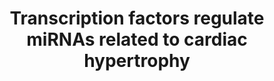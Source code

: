 ---
annotations:
- id: PW:0000296
  parent: disease pathway
  type: Pathway Ontology
  value: hypertrophic cardiomyopathy pathway
- id: CL:0000746
  parent: native cell
  type: Cell Type Ontology
  value: cardiac muscle cell
authors:
- MLevels
- Khanspers
- MaintBot
- AMTan
- Egonw
- Marvin M2
- Eweitz
description: Transcription Factors that possibly regulate the expression of microRNAs
  related to cardiac hypertrophy. Interactions found by using TransMir. MicroRNAs
  are represented by a purple color and a rounded rectangle. Proteins on this pathway
  have targeted assays available via the [https://assays.cancer.gov/available_assays?wp_id=WP1559
  CPTAC Assay Portal].
last-edited: 2021-05-22
organisms:
- Homo sapiens
redirect_from:
- /index.php/Pathway:WP1559
- /instance/WP1559
- /instance/WP1559_rr117836
revision: r117836
schema-jsonld:
- '@context': https://schema.org/
  '@id': https://wikipathways.github.io/pathways/WP1559.html
  '@type': Dataset
  creator:
    '@type': Organization
    name: WikiPathways
  description: Transcription Factors that possibly regulate the expression of microRNAs
    related to cardiac hypertrophy. Interactions found by using TransMir. MicroRNAs
    are represented by a purple color and a rounded rectangle. Proteins on this pathway
    have targeted assays available via the [https://assays.cancer.gov/available_assays?wp_id=WP1559
    CPTAC Assay Portal].
  keywords:
  - AKT1
  - AKT2
  - Calcineurin
  - MEF-2
  - MIR29A
  - NFkB
  - RAS
  - STAT3
  - TGFbeta
  license: CC0
  name: Transcription factors regulate miRNAs related to cardiac hypertrophy
seo: CreativeWork
title: Transcription factors regulate miRNAs related to cardiac hypertrophy
wpid: WP1559
---